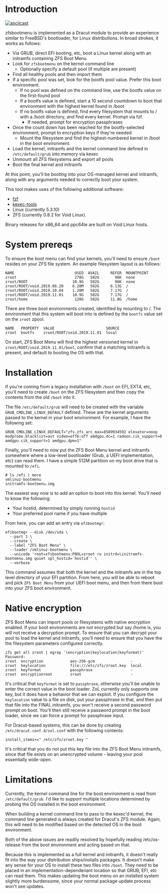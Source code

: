 # Introduction


[![asciicast](https://asciinema.org/a/FN4gWtVUPPXzgZPrCjd8mK6Vz.svg)](https://asciinema.org/a/FN4gWtVUPPXzgZPrCjd8mK6Vz)

zfsbootmenu is implemented as a Dracut module to provide an experience similar to FreeBSD's bootloader, for Linux distributions. In broad strokes, it works as follows:

* Via GRUB, direct EFI booting, etc, boot a Linux kernel along with an initramfs containing ZFS Boot Menu
* Look for `zfsbootmenu` on the kernel command line
    * Optionally specify a default pool (if multiple are present)
* Find all healthy pools and then import them
* If a specific pool was set, look for the bootfs pool value. Prefer this boot environment.
    * If no pool was defined on the command line, use the bootfs value on the first-found pool
    * If a bootfs value is defined, start a 10 second countdown to boot that environment with the highest kernel found in /boot
    * If no bootfs value is defined, find every filesystem that mounts to / with a /boot directory, and find every kernel. Prompt via fzf.
        * If needed, prompt for encryption passphrases
 * Once the count down has been reached for the bootfs-selected environment, prompt to encryption keys if they're needed
     * Mount the filesystem and find the highest-numbered kernel in /boot in the boot environment.     
 * Load the kernel, initramfs and the kernel command line defined in `/etc/default/grub` into memory via kexec
 * Unmount all ZFS filesystems and export all pools
 * Boot the final kernel and initramfs
    
At this point, you'll be booting into your OS-managed kernel and initramfs, along with any arguments needed to correctly boot your system.
 
This tool makes uses of the following additional software:
 * [fzf](https://github.com/junegunn/fzf)
 * [kexec-tools](https://github.com/horms/kexec-tools)
 * Linux (currently 5.3.10)
 * ZFS (currently 0.8.2 for Void Linux).
 
Binary releases for x86_64 and ppc64le are built on Void Linux hosts.

# System prereqs

To ensure the boot menu can find your kernels, you'll need to ensure `/boot` resides on your ZFS file system. An example filesystem layout is as follows:

```
NAME                           USED  AVAIL     REFER  MOUNTPOINT
zroot                          278G   582G       96K  none
zroot/ROOT                    10.9G   582G       96K  none
zroot/ROOT/void.2019.08.20    6.20M   582G     6.13G  /
zroot/ROOT/void.2019.10.04    1.20M   582G     7.17G  /
zroot/ROOT/void.2019.11.01    10.9G   582G     7.17G  /
zroot/home                     120G   582G     11.8G  /home
```

There are three boot environments created, identified by mounting to /.  The environment that this system will boot into is defined by the `bootfs` value set on the `zroot` zpool. 

```
NAME   PROPERTY  VALUE                       SOURCE
zroot  bootfs    zroot/ROOT/void.2019.11.01  local
```

On start, ZFS Boot Menu will find the highest versioned kernel in `zroot/ROOT/void.2019.11.01/boot`, confirm that a matching initramfs is present, and default to booting the OS with that.

# Installation

If you're coming from a legacy installation with `/boot` on EFI, EXT4, etc, you'll need to create `/boot` on the ZFS filesystem and then copy the contents from the old `/boot` into it. 

The file `/etc/default/grub` will need to be created with the variable `GRUB_CMDLINE_LINUX_DEFAULT` defined. These are the kernel arguments passed to the kernel in your boot environment. For example, I have the following set:

```
GRUB_CMDLINE_LINUX_DEFAULT="zfs.zfs_arc_max=8589934592 elevator=noop modprobe.blacklist=ast video=offb:off amdgpu.dc=1 radeon.cik_support=0 amdgpu.cik_support=1 amdgpu.dpm=1"
```

Finally, you'll need to now put the ZFS Boot Menu kernel and initramfs somewhere where a low-level bootloader (Grub, a UEFI implementation, etc) can read them. I have a simple 512M partition on my boot drive that is mounted to `/efi`.

```
# ls /efi | more
vmlinuz-bootmenu
initramfs-bootmenu.img
```

The easiest way now is to add an option to boot into this kernel. You'll need to know the following:
* Your hostid, determined by simply running `hostid`
* Your preferred pool name if you have multiple

From here, you can add an entry via `efibootmgr`:
```
efibootmgr --disk /dev/sda \
  --part 1 \
  --create \
  --label "ZFS Boot Menu" \
  --loader /vmlinuz-bootmenu \
  --unicode 'root=zfsbootmenu:POOL=zroot ro initrd=\initramfs-bootmenu.img quiet spl_hostid=`hostid`' \
  --verbose
```

This command assumes that both the kernel and the initramfs are in the top level directory of your EFI partition. From here, you will be able to reboot and pick `ZFS Boot Menu` from your UEFI boot menu, and then from there boot into your ZFS boot environment.

# Native encryption

ZFS Boot Menu can import pools or filesystems with native encryption enabled. If your boot environments are not encrypted but say /home is, you will not receive a decryption prompt. To ensure that you can decrypt your pool to load the kernel and initramfs, you'll need to ensure that you have the the filesystem parameters configured correctly.

```
zfs get all zroot | egrep '(encryption|keylocation|keyformat)'
Password: 
zroot  encryption            aes-256-gcm                -
zroot  keylocation           file:///etc/zfs/zroot.key  local
zroot  keyformat             passphrase                 -
zroot  encryptionroot        zroot                      -
```
It's critical that `keyformat` is set to `passphrase`, otherwise you'll be unable to enter the correct value in the boot loader. ZoL currently only supports one key, but it does have a behavior that we can exploit. If you configure the `keylocation` value to a file on disk, put your passphrase in that, and then put that file into the FINAL initramfs, you won't receive a second password prompt on boot. You'll then still receive a password prompt in the boot loader, since we can force a prompt for passphrase input.

For Dracut-based systems, this can be done by creating `/etc/dracut.conf.d/zol.conf` with the following contents:

```
install_items+=" /etc/zfs/zroot.key "
```

It's critical that you do not put this key file into the ZFS Boot Menu initramfs, since that file exists on an unencrypted volume - leaving your pool essentially wide-open.

# Limitations

Currently, the kernel command line for the boot environment is read from `/etc/default/grub`. I'd like to support multiple locations determined by probing the OS installed in the boot environment. 

When building a kernel command line to pass to the kexec'd kernel, the command line generated is always created for Dracut's ZFS module. Again, this will need to be modified based on the detected OS in the boot environment.

Both of the above issues are readily resolved by hopefully reading /etc/os-release from the boot environment and acting based on that.

Because this is implemented as a full kernel and initramfs, it doesn't really fit into the way your distribution ships/installs packages. It doesn't make any sense for your OS to install these two files into `/boot`. They need to be placed in an implementation-dependenant location so that GRUB, EFI, etc can read them. This makes updating the boot menu on an installed system slightly more burdensome, since your normal package update process won't see updates.
